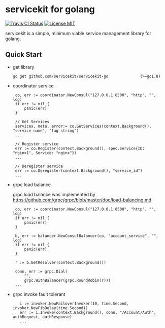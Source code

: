 # servicekit for golang

[![Travis CI Status](https://travis-ci.org/servicekit/servicekit-go.svg?branch=master)](https://travis-ci.org/servicekit/servicekit-go)
[![License MIT](https://img.shields.io/badge/license-MIT-blue.svg)](https://raw.githubusercontent.com/servicekit/servicekit-go/master/LICENSE)

servicekit is a simple, minimum viable service management library for
golang.

## Quick Start

* get library
  ```
  go get github.com/servicekit/servicekit-go              (>=go1.8)
  ```

* coordinator service
   ```
    co, err := coordinator.NewConsul("127.0.0.1:8500", "http", "", log)
    if err != nil {
        panic(err)
    }

    // Get Services
    services, meta, error:= co.GetServices(context.Background(), "service name", "tag string")
    ...

    // Register service
    err := co.Register(context.Background(), spec.Service{ID: "nginx1", Service: "nginx"})
    ...

    // Deregister service
    err := co.Deregister(context.Background(), "service_id")
    ...

   ```

* grpc load balance

   grpc load balance was implemented by https://github.com/grpc/grpc/blob/master/doc/load-balancing.md
   ```
    co, err := coordinator.NewConsul("127.0.0.1:8500", "http", "", log)
    if err != nil {
        panic(err)
    }

    b, err := balancer.NewConsulBalancer(co, "account_service", "", log)
    if err != nil {
        panic(err)
    }

    r := b.GetResolver(context.Background())

    conn, err := grpc.Dial(
        "",
        grpc.WithBalancer(grpc.RoundRobin(r)))
    ...

* grpc invoke fault tolerant
  ```
     i := invoker.NewFailoverInvoker(10, time.Second, invoker.NewFibDelay(time.Second))
     err := i.Invoke(context.Background(), conn, "/Account/Auth", authRequest, authResponse)
     ...
